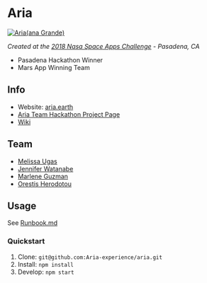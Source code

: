 # Aria

[![Aria(ana Grande)](https://media.giphy.com/media/1BbZTpW0Ux1OpetmPF/giphy.gif)](https://media.giphy.com/media/1xmDsgQGtpydAKPj7T/giphy.gif)

*Created at the [2018 Nasa Space Apps Challenge](https://2018.spaceappschallenge.org/) - Pasadena, CA*

* Pasadena Hackathon Winner
* Mars App Winning Team

## Info
* Website: [aria.earth](http://aria.earth)
* [Aria Team Hackathon Project Page](https://2018.spaceappschallenge.org/challenges/help-others-discover-earth/artify-earth/teams/aria-earthmoog/project)
* [Wiki](https://github.com/Aria-experience/aria/wiki)

## Team

* [Melissa Ugas](https://github.com/melugas)
* [Jennifer Watanabe](https://github.com/jentoobento)
* [Marlene Guzman](https://github.com/Mardb)
* [Orestis Herodotou](https://github.com/digitaltopo)

## Usage

See [Runbook.md](https://github.com/Aria-experience/aria/blob/master/runbook.md)

### Quickstart

1.  Clone: `git@github.com:Aria-experience/aria.git`
1.  Install: `npm install`
1.  Develop: `npm start`

